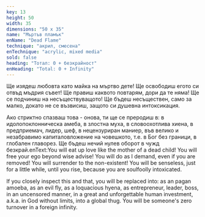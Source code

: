 ```yaml
---
key: 13
height: 50
width: 35
dimensions: "50 x 35"
name: "Мъртъв пламък"
enName: "Dead Flame"
technique: "акрил, смесена"
enTechnique: "acrylic, mixed media"
sold: false
heading: "Тотал: 0 + безкрайност"
enHeading: "Total: 0 + Infinity"
---
```

Ще изядеш любовта като майка на мъртво дете! Ще освободиш егото си отвъд мъдрия съвет! Ще правиш каквото повтарям, дори да те няма! Ще се подчиниш на несъществуващото! Ще бъдеш несъществен, само за малко, докато не се възвисиш, защото си душевна интоксикация.  

Ако стриктно спазваш това - онова, ти ще се преродиш в: в идолопоклонническа амеба, в злостна муха, в словоохотлива хиена, в предприемач, лидер, шеф, в нецензуриран маниер, във велико и незабравимо капиталовложение на човешкото, т.е. в Бог без граници, в глобален главорез. Ще бъдеш нечий нулев оборот в чужд безкрай.enText:You will eat up love like the mother of a dead child! You will free your ego beyond wise advise! You will do as I demand, even if you are removed! You will surrender to the non-existent! You will be senseless, just for a little while, until you rise, because you are soulfoolly intoxicated.

If you closely inspect this and that, you will be replaced into: as an pagan amoeba, as an evil fly, as a loquacious hyena, as entrepreneur, leader, boss, in an uncensored manner, in a great and unforgettable human investment, a.k.a. in God without limits, into a global thug. You will be someone's zero turnover in a foreign infinity.